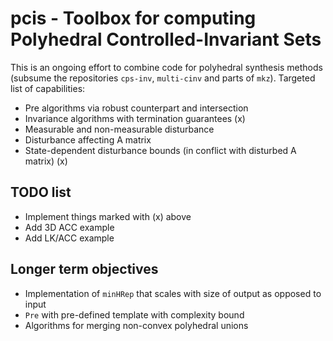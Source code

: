 # pcis - Toolbox for computing Polyhedral Controlled-Invariant Sets

This is an ongoing effort to combine code for polyhedral synthesis methods (subsume the repositories `cps-inv`, `multi-cinv` and parts of `mkz`). Targeted list of capabilities:

 - Pre algorithms via robust counterpart and intersection
 - Invariance algorithms with termination guarantees (x)
 - Measurable and non-measurable disturbance
 - Disturbance affecting A matrix
 - State-dependent disturbance bounds (in conflict with disturbed A matrix) (x)

## TODO list

 - Implement things marked with (x) above
 - Add 3D ACC example
 - Add LK/ACC example

## Longer term objectives

 - Implementation of `minHRep` that scales with size of output as opposed to input
 - `Pre` with pre-defined template with complexity bound
 - Algorithms for merging non-convex polyhedral unions